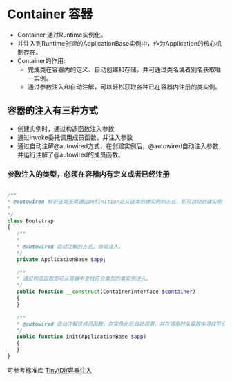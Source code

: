 Container 容器
====

* Container 通过Runtime实例化。
* 并注入到Runtime创建的ApplicationBase实例中，作为Application的核心机制存在。
* Container的作用:
    * 完成类在容器内的定义、自动创建和存储，并可通过类名或者别名获取唯一实例。
    * 通过参数注入和自动注解，可以轻松获取各种已在容器内注册的类实例。

容器的注入有三种方式
----

* 创建实例时，通过构造函数注入参数
* 通过invoke委托调用成员函数，并注入参数
* 通过自动注解@autowired方式，在创建实例后，@autowired自动注入参数，并运行注解了@autowired的成员函数。

### 参数注入的类型，必须在容器内有定义或者已经注册
```php

/**
* @autowired 标识该类无需通过Definition定义该类创建实例的方式，即可自动创建实例
*
*/
class Bootstrap 
{
   /**
   *
   * @autowired 自动注解的方式，自动注入。
   */
   private ApplicationBase $app;
   
   /**
   * 通过构造函数即可从容器中查找符合类型的类实例注入。
   */
   public function __construct(ContainerInterface $container)
   {
   }
   
   /**
   * @autowired 自动注解该成员函数，在实例化后自动调用，并在调用时从容器中寻找符合类型实例注入。
   */
   public function init(ApplicationBase $app)
   {
   }
}
```
可参考标准库 [Tiny\DI/容器注入](https://github.com/tinyphporg/tinyphp-docs/blob/master/docs/lib/di.md)
